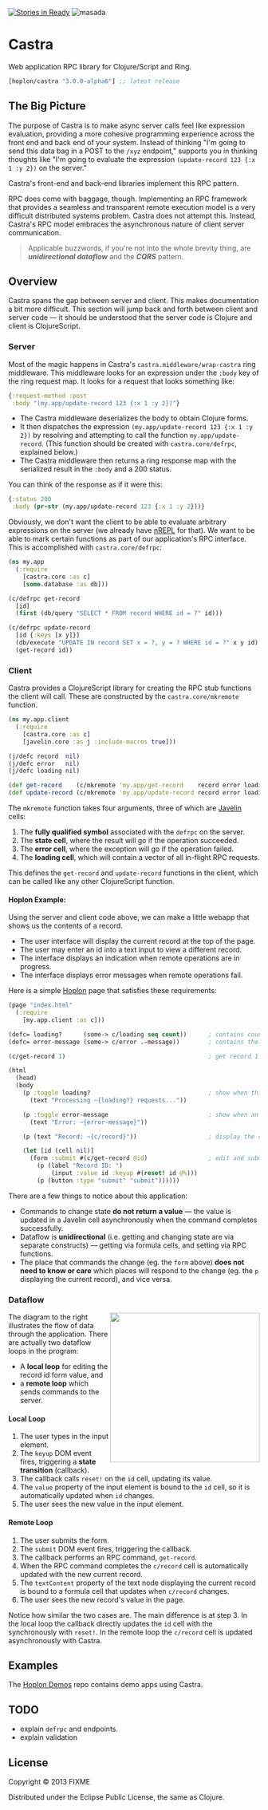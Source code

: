 [![Stories in Ready](https://badge.waffle.io/tailrecursion/castra.png?label=ready&title=Ready)](https://waffle.io/tailrecursion/castra)
![masada][2]

# Castra

Web application RPC library for Clojure/Script and Ring.

[](dependency)
```clojure
[hoplon/castra "3.0.0-alpha6"] ;; latest release
```
[](/dependency)

## The Big Picture

The purpose of Castra is to make async server calls feel like
expression evaluation, providing a more cohesive programming
experience across the front end and back end of your system. Instead
of thinking "I'm going to send this data bag in a POST to the `/xyz`
endpoint," supports you in thinking thoughts like "I'm going to
evaluate the expression `(update-record 123 {:x 1 :y 2})` on the
server."

Castra's front-end and back-end libraries implement this RPC pattern.

RPC does come with baggage, though. Implementing an RPC framework that
provides a seamless and transparent remote execution model is a very
difficult distributed systems problem. Castra does not attempt this.
Instead, Castra's RPC model embraces the asynchronous nature of client
server communication.

> Applicable buzzwords, if you're not into the whole brevity thing, are
> **_unidirectional dataflow_** and the **_CQRS_** pattern.

## Overview

Castra spans the gap between server and client. This makes documentation
a bit more difficult. This section will jump back and forth between client
and server code &mdash; it should be understood that the server code is
Clojure and client is ClojureScript.

### Server

Most of the magic happens in Castra's `castra.middleware/wrap-castra`
ring middleware. This middleware looks for an expression under the
`:body` key of the ring request map. It looks for a request that looks
something like:

```clojure
{:request-method :post
 :body "(my.app/update-record 123 {:x 1 :y 2})"}
```

* The Castra middleware deserializes the body to obtain Clojure forms.
* It then dispatches the expression `(my.app/update-record 123 {:x 1 :y 2})`
  by resolving and attempting to call the function `my.app/update-record`.
  (This function should be created with `castra.core/defrpc`, explained below.)
* The Castra middleware then returns a ring response map with the serialized
  result in the `:body` and a 200 status.

You can think of the response as if it were this:

```clojure
{:status 200
 :body (pr-str (my.app/update-record 123 {:x 1 :y 2}))}
```

Obviously, we don't want the client to be able to evaluate arbitrary
expressions on the server (we already have [nREPL][nrepl] for that). We
want to be able to mark certain functions as part of our application's
RPC interface. This is accomplished with `castra.core/defrpc`:

```clojure
(ns my.app
  (:require
    [castra.core :as c]
    [some.database :as db]))

(c/defrpc get-record
  [id]
  (first (db/query "SELECT * FROM record WHERE id = ?" id)))

(c/defrpc update-record
  [id {:keys [x y]}]
  (db/execute "UPDATE IN record SET x = ?, y = ? WHERE id = ?" x y id)
  (get-record id))
```

### Client

Castra provides a ClojureScript library for creating the RPC stub functions
the client will call. These are constructed by the `castra.core/mkremote`
function.

```clojure
(ns my.app.client
  (:require
    [castra.core :as c]
    [javelin.core :as j :include-macros true]))

(j/defc record  nil)
(j/defc error   nil)
(j/defc loading nil)

(def get-record    (c/mkremote 'my.app/get-record    record error loading))
(def update-record (c/mkremote 'my.app/update-record record error loading))
```

The `mkremote` function takes four arguments, three of which are
[Javelin][javelin] cells:

1. The **fully qualified symbol** associated with the `defrpc` on the server.
2. The **state cell**, where the result will go if the operation succeeded.
3. The **error cell**, where the exception will go if the operation failed.
4. The **loading cell**, which will contain a vector of all in-flight RPC requests.

This defines the `get-record` and `update-record` functions in the client,
which can be called like any other ClojureScript function.

#### Hoplon Example:

Using the server and client code above, we can make a little webapp that
shows us the contents of a record.

* The user interface will display the current record at the top of the page.
* The user may enter an id into a text input to view a different record.
* The interface displays an indication when remote operations are in progress.
* The interface displays error messages when remote operations fail.

Here is a simple [Hoplon][hoplon] page that satisfies these requirements:

```clojure
(page "index.html"
  (:require
    [my.app.client :as c]))

(defc= loading?      (some-> c/loading seq count))      ; contains count of in-flight commands
(defc= error-message (some-> c/error .-message))        ; contains the last command's error message

(c/get-record 1)                                        ; get record 1 when page first loads

(html
  (head)
  (body
    (p :toggle loading?                                 ; show when things are being processed
      (text "Processing ~{loading?} requests..."))

    (p :toggle error-message                            ; show when an operation fails
      (text "Error: ~{error-message}"))

    (p (text "Record: ~{c/record}"))                    ; display the current record

    (let [id (cell nil)]
      (form :submit #(c/get-record @id)                 ; edit and submit form to load record
        (p (label "Record ID: ")
            (input :value id :keyup #(reset! id @%)))
        (p (button :type "submit" "submit"))))))
```

There are a few things to notice about this application:

* Commands to change state **do not return a value** &mdash; the value is
  updated in a Javelin cell asynchronously when the command completes
  successfully.
* Dataflow is **unidirectional** (i.e. getting and changing state are via
  separate constructs) &mdash; getting via formula cells, and setting via
  RPC functions.
* The place that commands the change (eg. the `form` above) **does not need
  to know or care** which places will respond to the change (eg. the `p`
  displaying the current record), and vice versa.

### Dataflow

<img src="img/arch-full.png" width="300" align="right">

The diagram to the right illustrates the flow of data through the application.
There are actually two dataflow loops in the program:

* A **local loop** for editing the record id form value, and
* a **remote loop** which sends commands to the server.

#### Local Loop

1. The user types in the input element.
2. The `keyup` DOM event fires, triggering a **state transition** (callback).
3. The callback calls `reset!` on the `id` cell, updating its value.
4. The `value` property of the input element is bound to the `id` cell,
   so it is automatically updated when `id` changes.
5. The user sees the new value in the input element.

#### Remote Loop

1. The user submits the form.
2. The `submit` DOM event fires, triggering the callback.
3. The callback performs an RPC command, `get-record`.
4. When the RPC command completes the `c/record` cell is automatically updated
   with the new current record.
5. The `textContent` property of the text node displaying the current record
   is bound to a formula cell that updates when `c/record` changes.
6. The user sees the new record's value in the page.

Notice how similar the two cases are. The main difference is at step 3. In
the local loop the callback directly updates the `id` cell with the
synchronously with `reset!`. In the remote loop the `c/record` cell is
updated asynchronously with Castra.

## Examples

The [Hoplon Demos][1] repo contains demo apps using Castra.

## TODO

* explain `defrpc` and endpoints.
* explain validation

## License

Copyright © 2013 FIXME

Distributed under the Eclipse Public License, the same as Clojure.

[1]: https://github.com/hoplon/demos
[2]: https://raw.github.com/hoplon/castra/master/img/Masada.png
[nrepl]: https://github.com/clojure/tools.nrepl
[hoplon]: https://github.com/hoplon/hoplon
[javelin]: https://github.com/hoplon/javelin
